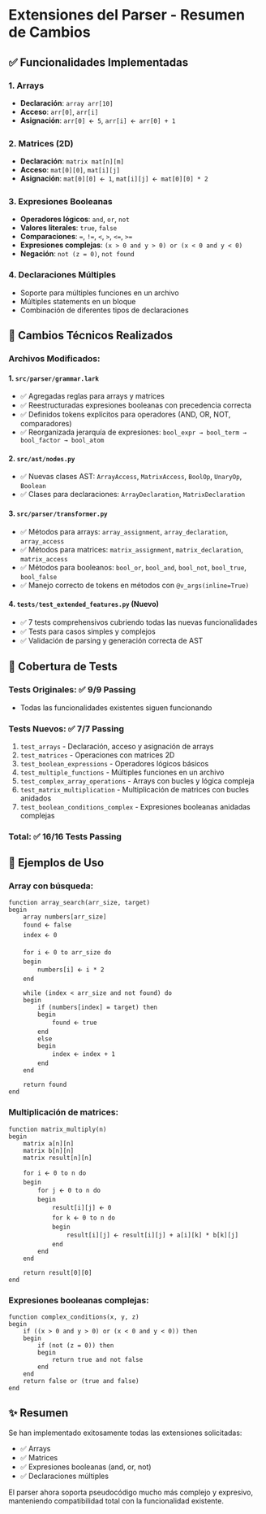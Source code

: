 # Extensiones del Parser - Resumen de Cambios

## ✅ Funcionalidades Implementadas

### 1. **Arrays**
- **Declaración**: `array arr[10]`
- **Acceso**: `arr[0]`, `arr[i]`
- **Asignación**: `arr[0] 🡨 5`, `arr[i] 🡨 arr[0] + 1`

### 2. **Matrices (2D)**
- **Declaración**: `matrix mat[n][m]`
- **Acceso**: `mat[0][0]`, `mat[i][j]`
- **Asignación**: `mat[0][0] 🡨 1`, `mat[i][j] 🡨 mat[0][0] * 2`

### 3. **Expresiones Booleanas**
- **Operadores lógicos**: `and`, `or`, `not`
- **Valores literales**: `true`, `false`
- **Comparaciones**: `=`, `!=`, `<`, `>`, `<=`, `>=`
- **Expresiones complejas**: `(x > 0 and y > 0) or (x < 0 and y < 0)`
- **Negación**: `not (z = 0)`, `not found`

### 4. **Declaraciones Múltiples**
- Soporte para múltiples funciones en un archivo
- Múltiples statements en un bloque
- Combinación de diferentes tipos de declaraciones

## 🔧 Cambios Técnicos Realizados

### Archivos Modificados:

#### 1. `src/parser/grammar.lark`
- ✅ Agregadas reglas para arrays y matrices
- ✅ Reestructuradas expresiones booleanas con precedencia correcta
- ✅ Definidos tokens explícitos para operadores (AND, OR, NOT, comparadores)
- ✅ Reorganizada jerarquía de expresiones: `bool_expr → bool_term → bool_factor → bool_atom`

#### 2. `src/ast/nodes.py`
- ✅ Nuevas clases AST: `ArrayAccess`, `MatrixAccess`, `BoolOp`, `UnaryOp`, `Boolean`
- ✅ Clases para declaraciones: `ArrayDeclaration`, `MatrixDeclaration`

#### 3. `src/parser/transformer.py`
- ✅ Métodos para arrays: `array_assignment`, `array_declaration`, `array_access`
- ✅ Métodos para matrices: `matrix_assignment`, `matrix_declaration`, `matrix_access`
- ✅ Métodos para booleanos: `bool_or`, `bool_and`, `bool_not`, `bool_true`, `bool_false`
- ✅ Manejo correcto de tokens en métodos con `@v_args(inline=True)`

#### 4. `tests/test_extended_features.py` (Nuevo)
- ✅ 7 tests comprehensivos cubriendo todas las nuevas funcionalidades
- ✅ Tests para casos simples y complejos
- ✅ Validación de parsing y generación correcta de AST

## 🧪 Cobertura de Tests

### Tests Originales: ✅ 9/9 Passing
- Todas las funcionalidades existentes siguen funcionando

### Tests Nuevos: ✅ 7/7 Passing
1. `test_arrays` - Declaración, acceso y asignación de arrays
2. `test_matrices` - Operaciones con matrices 2D  
3. `test_boolean_expressions` - Operadores lógicos básicos
4. `test_multiple_functions` - Múltiples funciones en un archivo
5. `test_complex_array_operations` - Arrays con bucles y lógica compleja
6. `test_matrix_multiplication` - Multiplicación de matrices con bucles anidados
7. `test_boolean_conditions_complex` - Expresiones booleanas anidadas complejas

### Total: ✅ 16/16 Tests Passing

## 📝 Ejemplos de Uso

### Array con búsqueda:
```pseudocode
function array_search(arr_size, target)
begin
    array numbers[arr_size]
    found 🡨 false
    index 🡨 0

    for i 🡨 0 to arr_size do
    begin
        numbers[i] 🡨 i * 2
    end

    while (index < arr_size and not found) do
    begin
        if (numbers[index] = target) then
        begin
            found 🡨 true
        end
        else
        begin
            index 🡨 index + 1
        end
    end

    return found
end
```

### Multiplicación de matrices:
```pseudocode
function matrix_multiply(n)
begin
    matrix a[n][n]
    matrix b[n][n]
    matrix result[n][n]

    for i 🡨 0 to n do
    begin
        for j 🡨 0 to n do
        begin
            result[i][j] 🡨 0
            for k 🡨 0 to n do
            begin
                result[i][j] 🡨 result[i][j] + a[i][k] * b[k][j]
            end
        end
    end

    return result[0][0]
end
```

### Expresiones booleanas complejas:
```pseudocode
function complex_conditions(x, y, z)
begin
    if ((x > 0 and y > 0) or (x < 0 and y < 0)) then
    begin
        if (not (z = 0)) then
        begin
            return true and not false
        end
    end
    return false or (true and false)
end
```

## ✨ Resumen
Se han implementado exitosamente todas las extensiones solicitadas:
- ✅ Arrays
- ✅ Matrices  
- ✅ Expresiones booleanas (and, or, not)
- ✅ Declaraciones múltiples

El parser ahora soporta pseudocódigo mucho más complejo y expresivo, manteniendo compatibilidad total con la funcionalidad existente.